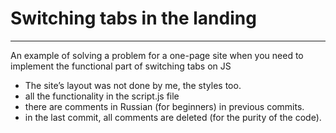 # Switching tabs in the landing
---

An example of solving a problem for a one-page site when you need to implement the functional part of switching tabs on JS

- The site’s layout was not done by me, the styles too.
 - all the functionality in the script.js file
 - there are comments in Russian (for beginners) in previous commits.
- in the last commit, all comments are deleted (for the purity of the code).
